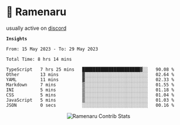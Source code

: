# 🍜 Ramenaru

usually active on <a href="https://discordapp.com/users/503291004200157185">discord</a> 

**`Insights`**

<!--START_SECTION:waka-->

```text
From: 15 May 2023 - To: 29 May 2023

Total Time: 8 hrs 14 mins

TypeScript   7 hrs 25 mins   ██████████████████████▓░░   90.08 %
Other        13 mins         ▓░░░░░░░░░░░░░░░░░░░░░░░░   02.64 %
YAML         11 mins         ▓░░░░░░░░░░░░░░░░░░░░░░░░   02.33 %
Markdown     7 mins          ▒░░░░░░░░░░░░░░░░░░░░░░░░   01.55 %
INI          5 mins          ▒░░░░░░░░░░░░░░░░░░░░░░░░   01.18 %
CSS          5 mins          ▒░░░░░░░░░░░░░░░░░░░░░░░░   01.04 %
JavaScript   5 mins          ▒░░░░░░░░░░░░░░░░░░░░░░░░   01.03 %
JSON         0 secs          ░░░░░░░░░░░░░░░░░░░░░░░░░   00.16 %
```

<!--END_SECTION:waka-->

<div style="text-align: center;">
   <img align="center" src="https://github-readme-streak-stats.herokuapp.com/?user=Ramenaru&theme=dark&card_width=520" alt="Ramenaru Contrib Stats" />
</div>



